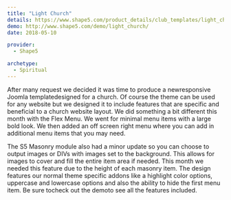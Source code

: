 ```yaml
---
title: "Light Church"
details: https://www.shape5.com/product_details/club_templates/light_church_-_club_template.html
demo: http://www.shape5.com/demo/light_church/
date: 2018-05-10

provider:
  - Shape5

archetype:
  - Spiritual
---
```


After many request we decided it was time to produce a newresponsive Joomla templatedesigned for a church. Of course the theme can be used for any website but we designed it to include features that are specific and beneficial to a church website layout. We did something a bit different this month with the Flex Menu. We went for minimal menu items with a large bold look. We then added an off screen right menu where you can add in additional menu items that you may need.

The S5 Masonry module also had a minor update so you can choose to output images or DIVs with images set to the background. This allows for images to cover and fill the entire item area if needed. This month we needed this feature due to the height of each masonry item. The design features our normal theme specific addons like a highlight color options, uppercase and lowercase options and also the ability to hide the first menu item. Be sure tocheck out the demoto see all the features included.
